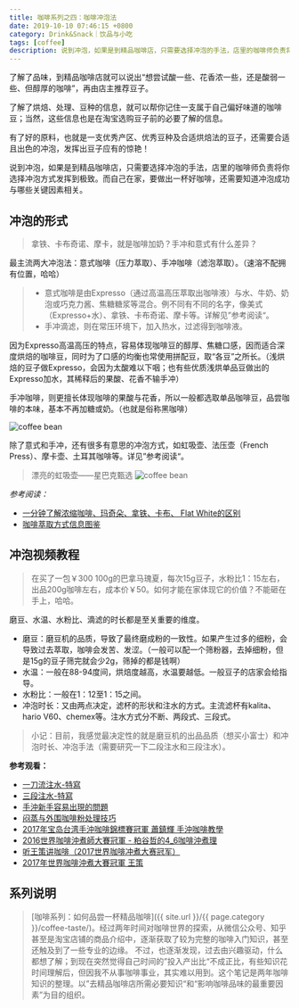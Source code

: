 ```yaml
---
title: 咖啡系列之四：咖啡冲泡法
date: 2019-10-10 07:46:15 +0800
category: Drink&Snack｜饮品与小吃
tags: [coffee]
description: 说到冲泡，如果是到精品咖啡店，只需要选择冲泡的手法，店里的咖啡师负责将你选择冲泡方式发挥到极致。而自己在家，要做出一杯好咖啡，还需要知道冲泡成功与哪些关键因素相关。
---
```


了解了品味，到精品咖啡店就可以说出“想尝试酸一些、花香浓一些，还是酸弱一些、但醇厚的咖啡”，再由店主推荐豆子。

了解了烘焙、处理、豆种的信息，就可以帮你记住一支属于自己偏好味道的咖啡豆；当然，这些信息也是在淘宝选购豆子前的必要了解的信息。

有了好的原料，也就是一支优秀产区、优秀豆种及合适烘焙法的豆子，还需要合适且出色的冲泡，发挥出豆子应有的惊艳！

说到冲泡，如果是到精品咖啡店，只需要选择冲泡的手法，店里的咖啡师负责将你选择冲泡方式发挥到极致。而自己在家，要做出一杯好咖啡，还需要知道冲泡成功与哪些关键因素相关。

## 冲泡的形式

> 拿铁、卡布奇诺、摩卡，就是咖啡加奶？手冲和意式有什么差异？

最主流两大冲泡法：意式咖啡（压力萃取）、手冲咖啡（滤泡萃取）。（速溶不配拥有位置，哈哈）

> * 意式咖啡是由Expresso（通过高温高压萃取出咖啡液）与水、牛奶、奶泡或巧克力酱、焦糖糖浆等混合。例不同有不同的名字，像美式（Expresso+水）、拿铁、卡布奇诺、摩卡等。详解见”参考阅读“。
> * 手冲滴滤，则在常压环境下，加入热水，过滤得到咖啡液。

因为Expresso高温高压的特点，容易体现咖啡豆的醇厚、焦糖口感，因而适合深度烘焙的咖啡豆，同时为了口感的均衡也常使用拼配豆，取“各豆”之所长。（浅烘焙的豆子做Expresso，会因为太酸难以下咽；也有些优质浅烘单品豆做出的Expresso加水，其稀释后的果酸、花香不输手冲）

手冲咖啡，则更擅长体现咖啡的果酸与花香，所以一般都选取单品咖啡豆，品尝咖啡的本味，基本不再加糖或奶。（也就是俗称黑咖啡）

![coffee bean](
https://chenxie-fun.oss-cn-shenzhen.aliyuncs.com/drinks/coffee/pic9.jpg)

除了意式和手冲，还有很多有意思的冲泡方式，如虹吸壶、法压壶（French Press）、摩卡壶、土耳其咖啡等。详见”参考阅读“。

> 漂亮的虹吸壶——星巴克甄选
![coffee bean](
https://chenxie-fun.oss-cn-shenzhen.aliyuncs.com/drinks/coffee/pic10.jpg)

*参考阅读：*
* [一分钟了解浓缩咖啡、玛奇朵、拿铁、卡布、 Flat White的区别](https://mp.weixin.qq.com/s?__biz=MzA4MjQwMjcxMw==&mid=2654791969&idx=3&sn=59434a021368bdb78e246815c3b068d7&chksm=844e05d7b3398cc1e70fdd0e265751fe588039269e70107540da31a7256d67dc43bf70b143ca&mpshare=1&scene=1&srcid=1013PfB7OtBJzYkV88GxEymZ&sharer_sharetime=1570936923829&sharer_shareid=32cb5ecf20d7cf40d0444448d940c526#rd)
* [咖啡萃取方式信息图鉴](https://mp.weixin.qq.com/s?__biz=MjM5MTU4MzE4MA==&mid=2247517498&idx=1&sn=e70c63e0f5d0dfe6818607ed953890c8&chksm=a6b19b9991c6128f80f09e261c3df4cf75c94a01d3f464eb20740b98b2ed60c12465e3b61709&mpshare=1&scene=1&srcid=0823KPEWEVBnMMLRDI3E5dLi&sharer_sharetime=1570937920015&sharer_shareid=32cb5ecf20d7cf40d0444448d940c526#rd)

## 冲泡视频教程

> 在买了一包￥300 100g的巴拿马瑰夏，每次15g豆子，水粉比1：15左右，出品200g咖啡左右，成本价￥50。如何才能在家体现它的价值？不能砸在手上，哈哈。

磨豆、水温、水粉比、滴滤的时长都是至关重要的维度。

* 磨豆：磨豆机的品质，导致了最终磨成粉的一致性。如果产生过多的细粉，会导致过去萃取，咖啡会发苦、发涩。（一般可以配一个筛粉器，去掉细粉，但是15g的豆子筛完就会少2g，筛掉的都是钱啊）
* 水温：一般在88-94度间，烘焙度越高，水温要越低。一般豆子的店家会给指导。
* 水粉比：一般在1：12至1：15之间。
* 冲泡时长：又由两点决定，滤杯的形状和注水的方式。主流滤杯有kalita、hario V60、chemex等。注水方式分不断、两段式、三段式。

> 小记：目前，我感觉最决定性的就是磨豆机的出品品质（想买小富士）和冲泡时长、冲泡手法（需要研究一下二段注水和三段注水）。

**参考观看：**

* [一刀流注水-特寫](https://www.bilibili.com/video/av50897433/?spm_id_from=333.788.videocard.12)
* [三段注水-特寫](https://www.bilibili.com/video/av52421234/?spm_id_from=333.788.b_636f6d6d656e74.8)
* [手沖新手容易出現的問題](https://www.bilibili.com/video/av57894333/?spm_id_from=333.788.videocard.1)
* [闷蒸与外围咖啡粉处理技巧](http://mp.weixin.qq.com/s?__biz=MzA4MjQwMjcxMw==&mid=2654809225&idx=4&sn=73b4c655a5d7b2cd514f682ca54d9abf&chksm=844fc07fb33849698c24cb15b3610406545e8170d8d14e13330e6c79c2c5e831b8c1a9263b76&mpshare=1&scene=1&srcid=&sharer_sharetime=1572934447563&sharer_shareid=32cb5ecf20d7cf40d0444448d940c526#rd)
* [2017年宝岛台湾手沖咖啡錦標賽冠軍 蕭鎮輝 手沖咖啡教學](https://www.bilibili.com/video/av23860191/?spm_id_from=333.788.videocard.7)
* [2016世界咖啡沖煮師大賽冠軍 - 粕谷哲的4_6咖啡沖煮理](https://www.bilibili.com/video/av22589023/?spm_id_from=333.788.videocard.3)
* [听王策讲咖啡（2017世界咖啡冲煮大赛冠军）](https://www.bilibili.com/video/av53205965)
* [2017年世界咖啡沖煮大賽冠軍 王策](https://www.bilibili.com/video/av22148893/?spm_id_from=333.788.videocard.7)



## 系列说明

> [咖啡系列：如何品尝一杯精品咖啡]({{ site.url }}/{{ page.category }}/coffee-taste/)。经过两年时间对咖啡世界的探索，从微信公众号、知乎甚至是淘宝店铺的商品介绍中，逐渐获取了较为完整的咖啡入门知识，甚至还触及到了一些专业的边缘。
不过，也逐渐发现，过去由兴趣驱动，什么都想了解；到现在突然觉得自己时间的”投入产出比“不成正比，有些知识花时间理解后，但因我不从事咖啡事业，其实难以用到。这个笔记是两年咖啡知识的整理。以”去精品咖啡店所需必要知识“和“影响咖啡品味的最重要因素”为目的组织。
